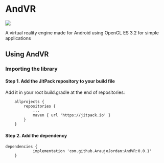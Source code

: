 # AndVR

[![](https://jitpack.io/v/AraujoJordan/AndVR.svg)](https://jitpack.io/#AraujoJordan/AndVR)

A virtual reality engine made for Android using OpenGL ES 3.2 for simple applications

## Using AndVR

### Importing the library

#### Step 1. Add the JitPack repository to your build file 

Add it in your root build.gradle at the end of repositories:

```
	allprojects {
		repositories {
			...
			maven { url 'https://jitpack.io' }
		}
	}
```

#### Step 2. Add the dependency

```
dependencies {
	        implementation 'com.github.AraujoJordan:AndVR:0.0.1'
	}
  
```
